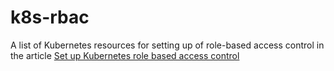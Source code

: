 # k8s-rbac
A list of Kubernetes resources for setting up of role-based access control in the article [Set up Kubernetes role based access control](https://blog.mikemwanje.dev/set-up-kubernetes-role-based-access-control)